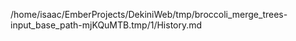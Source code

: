 /home/isaac/EmberProjects/DekiniWeb/tmp/broccoli_merge_trees-input_base_path-mjKQuMTB.tmp/1/History.md